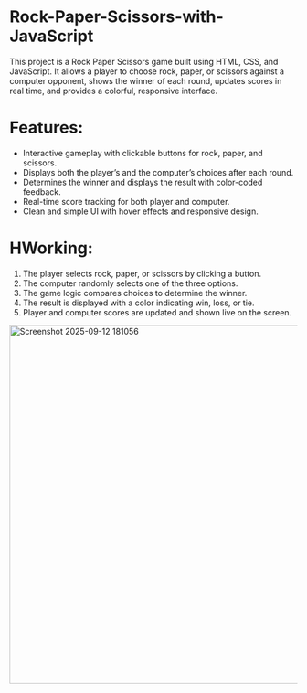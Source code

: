 # Rock-Paper-Scissors-with-JavaScript

This project is a Rock Paper Scissors game built using HTML, CSS, and JavaScript.
It allows a player to choose rock, paper, or scissors against a computer opponent, shows the winner of each round, updates scores in real time, and provides a colorful, responsive interface.

# Features:
- Interactive gameplay with clickable buttons for rock, paper, and scissors.
- Displays both the player’s and the computer’s choices after each round.
- Determines the winner and displays the result with color-coded feedback.
- Real-time score tracking for both player and computer.
- Clean and simple UI with hover effects and responsive design.

# HWorking:
1. The player selects rock, paper, or scissors by clicking a button.
2. The computer randomly selects one of the three options.
3. The game logic compares choices to determine the winner.
4. The result is displayed with a color indicating win, loss, or tie.
5. Player and computer scores are updated and shown live on the screen.

<img width="609" height="627" alt="Screenshot 2025-09-12 181056" src="https://github.com/user-attachments/assets/644830fd-5935-4df4-b5be-20e21be4b193" />






